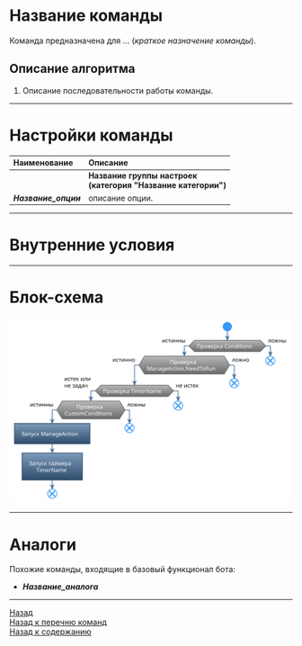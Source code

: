 # **Название команды**

Команда предназначена для ... (*краткое назначение команды*).

## **Описание алгоритма**

1. Описание последовательности работы команды.

---

# **Настройки команды**

| **Наименование** | **Описание** 
|:-----------------|:-------------
||**Название группы настроек <br/>(категория "Название категории")**
|<a name ="ref-Название_опции">***Название_опции***</a> | описание опции.

<!-- ## **Название группы настроек <br/>(категория "Название категории")**

- <a name ="ref-Название_опции"></a>***Название_опции*** - описание опции.
  + *варинат значения опции* : Описание назначения .
-->

---


# **Внутренние условия**

---

# **Блок-схема**
<p align="center"><img src="diagrams/SpecializedUCCAction-RU.svg"></p>

---

# **Аналоги**

Похожие команды, входящие в базовый функционал бота:
- ***Название_аналога***

---

<a href="javascript:history.back()">Назад</a>  
[Назад к перечню команд](../EntityTools-UccExtensions-RU.md#ref-Actions)  
[Назад к содержанию](../../index.md)